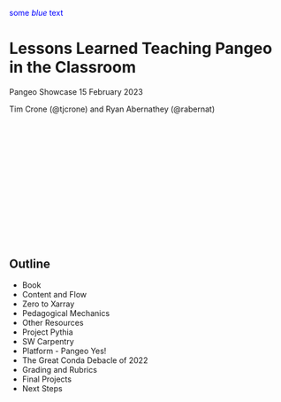 <span style="color:blue">some *blue* text
# Lessons Learned Teaching Pangeo in the Classroom

Pangeo Showcase 15 February 2023

Tim Crone (@tjcrone) and Ryan Abernathey (@rabernat)

</span>

<br/><br/><br/><br/><br/><br/><br/><br/>
---





## Outline

 - Book
 - Content and Flow
 - Zero to Xarray
 - Pedagogical Mechanics
 - Other Resources
 - Project Pythia
 - SW Carpentry
 - Platform - Pangeo Yes!
 - The Great Conda Debacle of 2022
 - Grading and Rubrics
 - Final Projects
 - Next Steps


